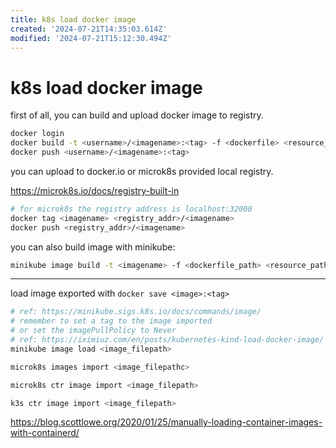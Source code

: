 ```yaml
---
title: k8s load docker image
created: '2024-07-21T14:35:03.614Z'
modified: '2024-07-21T15:12:30.494Z'
---
```


# k8s load docker image

first of all, you can build and upload docker image to registry.

```bash
docker login
docker build -t <username>/<imagename>:<tag> -f <dockerfile> <resource_path>
docker push <username>/<imagename>:<tag>
```

you can upload to docker.io or microk8s provided local registry.

https://microk8s.io/docs/registry-built-in

```bash
# for microk8s the registry address is localhost:32000
docker tag <imagename> <registry_addr>/<imagename>
docker push <registry_addr>/<imagename>
```

you can also build image with minikube:

```bash
minikube image build -t <imagename> -f <dockerfile_path> <resource_path>
```

---

load image exported with `docker save <image>:<tag>`

```bash
# ref: https://minikube.sigs.k8s.io/docs/commands/image/
# remember to set a tag to the image imported
# or set the imagePullPolicy to Never
# ref: https://iximiuz.com/en/posts/kubernetes-kind-load-docker-image/
minikube image load <image_filepath>

microk8s images import <image_filepathc>

microk8s ctr image import <image_filepath>

k3s ctr image import <image_filepath>
```

https://blog.scottlowe.org/2020/01/25/manually-loading-container-images-with-containerd/




